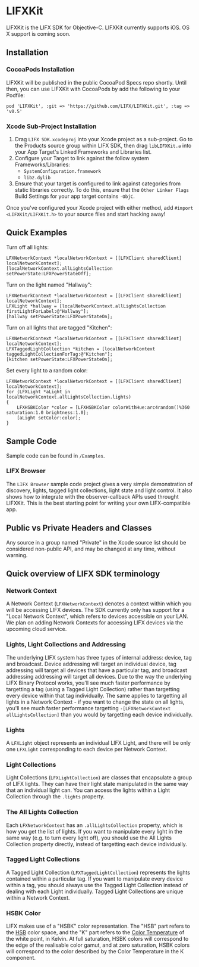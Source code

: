 # LIFXKit

LIFXKit is the LIFX SDK for Objective-C. LIFXKit currently supports iOS. OS X support is coming soon.

## Installation

### CocoaPods Installation
LIFXKit will be published in the public CocoaPod Specs repo shortly. Until then, you can use LIFXKit with CocoaPods by add the following to your Podfile:

	pod 'LIFXKit', :git => 'https://github.com/LIFX/LIFXKit.git', :tag => 'v0.5'

### Xcode Sub-Project Installation
1. Drag `LIFX SDK.xcodeproj` into your Xcode project as a sub-project. Go to the Products source group within LIFX SDK, then drag `libLIFXKit.a` into your App Target's Linked Frameworks and Libraries list.
2. Configure your Target to link against the follow system Frameworks/Libraries:
	- `SystemConfiguration.framework`
	- `libz.dylib`
3. Ensure that your target is configured to link against categories from static libraries correctly. To do this, ensure that the `Other Linker Flags` Build Settings for your app target contains `-ObjC`.

Once you've configured your Xcode project with either method, add `#import <LIFXKit/LIFXKit.h>` to your source files and start hacking away!

## Quick Examples

Turn off all lights:
```objc
LFXNetworkContext *localNetworkContext = [[LFXClient sharedClient] localNetworkContext];
[localNetworkContext.allLightsCollection setPowerState:LFXPowerStateOff];
```

Turn on the light named "Hallway":
```objc
LFXNetworkContext *localNetworkContext = [[LFXClient sharedClient] localNetworkContext];
LFXLight *hallway = [localNetworkContext.allLightsCollection firstLightForLabel:@"Hallway"];
[hallway setPowerState:LFXPowerStateOn];
```

Turn on all lights that are tagged "Kitchen":
```objc
LFXNetworkContext *localNetworkContext = [[LFXClient sharedClient] localNetworkContext];
LFXTaggedLightCollection *kitchen = [localNetworkContext taggedLightCollectionForTag:@"Kitchen"];
[kitchen setPowerState:LFXPowerStateOn];
```

Set every light to a random color:
```objc
LFXNetworkContext *localNetworkContext = [[LFXClient sharedClient] localNetworkContext];
for (LFXLight *aLight in localNetworkContext.allLightsCollection.lights)
{
	LFXHSBKColor *color = [LFXHSBKColor colorWithHue:arc4random()%360 saturation:1.0 brightness:1.0];
	[aLight setColor:color];
}
```

## Sample Code

Sample code can be found in `/Examples`.

### LIFX Browser
The `LIFX Browser` sample code project gives a very simple demonstration of discovery, lights, tagged light collections, light state and light control. It also shows how to integrate with the observer-callback APIs used throught LIFXKit. This is the best starting point for writing your own LIFX-compatible app.

## Public vs Private Headers and Classes
Any source in a group named "Private" in the Xcode source list should be considered non-public API, and may be changed at any time, without warning.

## Quick overview of LIFX SDK terminology

### Network Context

A Network Context (`LFXNetworkContext`) denotes a context within which you will be accessing LIFX devices. The SDK currently only has support for a "Local Network Context", which refers to devices accessible on your LAN. We plan on adding Network Contexts for accessing LIFX devices via the upcoming cloud service.

### Lights, Light Collections and Addressing

The underlying LIFX system has three types of internal address: device, tag and broadcast. Device addressing will target an individual device, tag addressing will target all devices that have a particular tag, and broadcast addressing addressing will target all devices. Due to the way the underlying LIFX Binary Protocol works, you'll see much faster performance by targetting a tag (using a Tagged Light Collection) rather than targetting every device within that tag individually. The same applies to targetting all lights in a Network Context - if you want to change the state on all lights, you'll see much faster performance targetting `-[LFXNetworkContext allLightsCollection]` than you would by targetting each device individually.

### Lights

A `LFXLight` object represents an individual LIFX Light, and there will be only one `LFXLight` corresponding to each device per Network Context.

### Light Collections

Light Collections (`LFXLightCollection`) are classes that encapsulate a group of LIFX lights. They can have their light state manipulated in the same way that an individual light can. You can access the lights within a Light Collection through the `.lights` property.

### The All Lights Collection

Each `LFXNetworkContext` has an `.allLightsCollection` property, which is how you get the list of lights. If you want to manipulate every light in the same way (e.g. to turn every light off), you should use the All Lights Collection property directly, instead of targetting each device individually.

### Tagged Light Collections

A Tagged Light Collection (`LFXTaggedLightCollection`) represents the lights contained within a particular tag. If you want to manipulate every device within a tag, you should always use the Tagged Light Collection instead of dealing with each Light individually. Tagged Light Collections are unique within a Network Context.

### HSBK Color

LIFX makes use of a "HSBK" color representation. The "HSB" part refers to the [HSB](http://en.wikipedia.org/wiki/HSB_color_space) color space, and the "K" part refers to the [Color Temperature](http://en.wikipedia.org/wiki/Color_temperature) of the white point, in Kelvin. At full saturation, HSBK colors will correspond to the edge of the realisable color gamut, and at zero saturation, HSBK colors will correspond to the color described by the Color Temperature in the K component.

